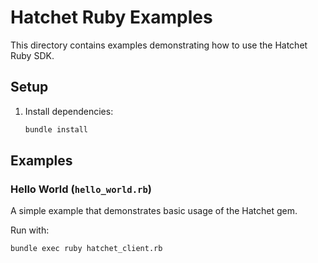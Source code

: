# Hatchet Ruby Examples

This directory contains examples demonstrating how to use the Hatchet Ruby SDK.

## Setup

1. Install dependencies:
   ```bash
   bundle install
   ```

## Examples

### Hello World (`hello_world.rb`)

A simple example that demonstrates basic usage of the Hatchet gem.

Run with:
```bash
bundle exec ruby hatchet_client.rb
```